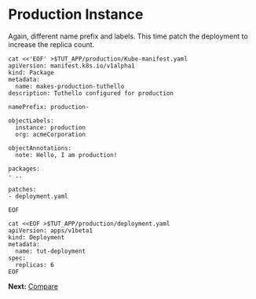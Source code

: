 # Production Instance

Again, different name prefix and labels. This time patch the deployment to
increase the replica count.


<!-- @makeProductionManifest @test -->
```
cat <<'EOF' >$TUT_APP/production/Kube-manifest.yaml
apiVersion: manifest.k8s.io/v1alpha1
kind: Package
metadata:
  name: makes-production-tuthello
description: Tuthello configured for production

namePrefix: production-

objectLabels:
  instance: production
  org: acmeCorporation

objectAnnotations:
  note: Hello, I am production!

packages:
- ..

patches:
- deployment.yaml

EOF
```

<!-- @productionDeployment @test -->
```
cat <<EOF >$TUT_APP/production/deployment.yaml
apiVersion: apps/v1beta1
kind: Deployment
metadata:
  name: tut-deployment
spec:
  replicas: 6
EOF
```

__Next:__ [Compare](compare.md)
